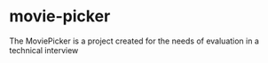 # movie-picker
The MoviePicker is a project created for the needs of evaluation in a technical interview
